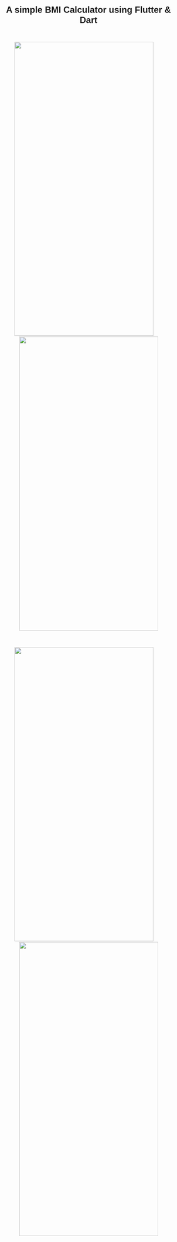<p style="text-align:center"><span style="font-size:24px"><span style="font-family:Arial,Helvetica,sans-serif"><strong>A simple BMI Calculator using Flutter &amp; Dart</strong></span></span></p>

<p style="text-align:center">&nbsp;</p>

<p style="text-align:center"><span style="font-size:8px"><img alt="" src="https://ckeditor.com/apps/ckfinder/userfiles/files/Screenshot_1661478435.png" style="height:800px; width:379px" />&nbsp; &nbsp; &nbsp; &nbsp; &nbsp;&nbsp;&nbsp;<img alt="" src="https://ckeditor.com/apps/ckfinder/userfiles/files/Screenshot_1661478449.png" style="height:800px; width:379px" /></span></p>

<p style="text-align:center">&nbsp;</p>

<p style="text-align:center"><span style="font-size:8px"><img alt="" src="https://ckeditor.com/apps/ckfinder/userfiles/files/Screenshot_1661478463.png" style="height:800px; width:379px" />&nbsp; &nbsp; &nbsp; &nbsp; &nbsp; &nbsp;<img alt="" src="https://ckeditor.com/apps/ckfinder/userfiles/files/Screenshot_1661478456.png" style="height:800px; width:379px" /></span></p>
